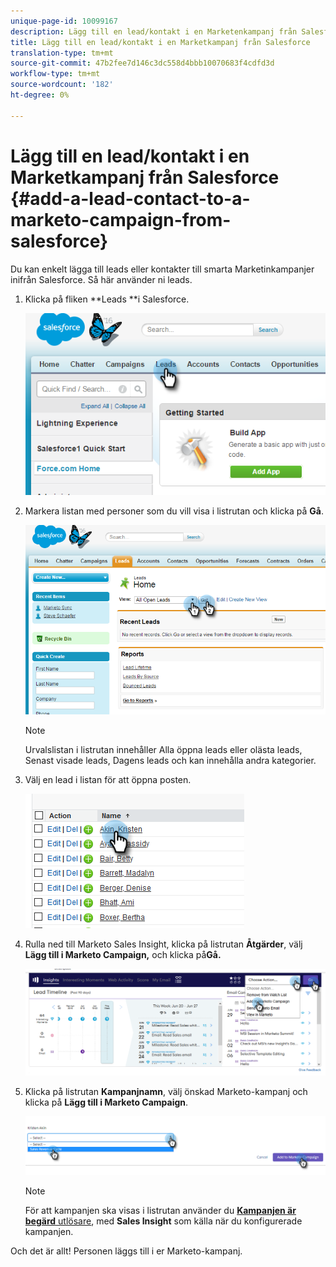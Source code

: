 ```yaml
---
unique-page-id: 10099167
description: Lägg till en lead/kontakt i en Marketenkampanj från Salesforce - Marketo Docs - Produktdokumentation
title: Lägg till en lead/kontakt i en Marketkampanj från Salesforce
translation-type: tm+mt
source-git-commit: 47b2fee7d146c3dc558d4bbb10070683f4cdfd3d
workflow-type: tm+mt
source-wordcount: '182'
ht-degree: 0%

---
```



# Lägg till en lead/kontakt i en Marketkampanj från Salesforce {#add-a-lead-contact-to-a-marketo-campaign-from-salesforce}

Du kan enkelt lägga till leads eller kontakter till smarta Marketinkampanjer inifrån Salesforce. Så här använder ni leads.

1. Klicka på fliken **Leads **i Salesforce.

   ![](assets/image2016-3-22-9-3a18-3a36.png)

1. Markera listan med personer som du vill visa i listrutan och klicka på **Gå**.

   ![](assets/image2016-3-22-9-3a24-3a6.png)

   >[!NOTE]
   >
   >Urvalslistan i listrutan innehåller Alla öppna leads eller olästa leads, Senast visade leads, Dagens leads och kan innehålla andra kategorier.

1. Välj en lead i listan för att öppna posten.

   ![](assets/three.png)

1. Rulla ned till Marketo Sales Insight, klicka på listrutan **Åtgärder**, välj **Lägg till i Marketo Campaign,** och klicka på&#x200B;**Gå.**

   ![](assets/four.png)

1. Klicka på listrutan **Kampanjnamn**, välj önskad Marketo-kampanj och klicka på **Lägg till i Marketo Campaign**.

   ![](assets/five.png)

   >[!NOTE]
   >
   >För att kampanjen ska visas i listrutan använder du [**Kampanjen är begärd** utlösare](../../../../../../product-docs/core-marketo-concepts/smart-campaigns/using-smart-campaigns/setting-up-a-trigger-smart-campaign-for-sales-using-campaign-is-requested.md), med **Sales Insight** som källa när du konfigurerade kampanjen.

Och det är allt! Personen läggs till i er Marketo-kampanj.